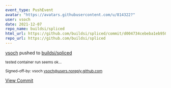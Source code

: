 ```yaml
---
event_type: PushEvent
avatar: "https://avatars.githubusercontent.com/u/814322?"
user: vsoch
date: 2021-12-07
repo_name: buildsi/spliced
html_url: https://github.com/buildsi/spliced/commit/d004734cebeba1eb950fc74810ac2a8f42bb9bef
repo_url: https://github.com/buildsi/spliced
---
```


<a href='https://github.com/vsoch' target='_blank'>vsoch</a> pushed to <a href='https://github.com/buildsi/spliced' target='_blank'>buildsi/spliced</a>

<small>tested container run seems ok...

Signed-off-by: vsoch <vsoch@users.noreply.github.com></small>

<a href='https://github.com/buildsi/spliced/commit/d004734cebeba1eb950fc74810ac2a8f42bb9bef' target='_blank'>View Commit</a>